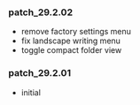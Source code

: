 ### patch_29.2.02
- remove factory settings menu 
- fix landscape writing menu
- toggle compact folder view
### patch_29.2.01
- initial 
